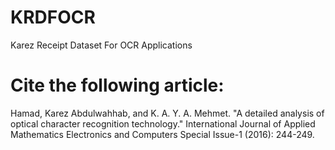 # KRDFOCR
Karez Receipt Dataset For OCR Applications
# Cite the following article:
Hamad, Karez Abdulwahhab, and K. A. Y. A. Mehmet. "A detailed analysis of optical character recognition technology." International Journal of Applied Mathematics Electronics and Computers Special Issue-1 (2016): 244-249.
